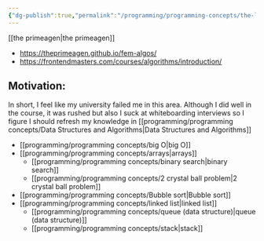 ```yaml
---
{"dg-publish":true,"permalink":"/programming/programming-concepts/the-last-algorithms-course-you-ll-need/"}
---
```



[[the primeagen\|the primeagen]]

- https://theprimeagen.github.io/fem-algos/
- https://frontendmasters.com/courses/algorithms/introduction/

## Motivation:
In short, I feel like my university failed me in this area.
Although I did well in the course, it was rushed but also I suck at whiteboarding interviews so I figure I should refresh my knowledge in [[programming/programming concepts/Data Structures and Algorithms\|Data Structures and Algorithms]]

- [[programming/programming concepts/big O\|big O]]
- [[programming/programming concepts/arrays\|arrays]]
	- [[programming/programming concepts/binary search\|binary search]]
	- [[programming/programming concepts/2 crystal ball problem\|2 crystal ball problem]]
 - [[programming/programming concepts/Bubble sort\|Bubble sort]]
 - [[programming/programming concepts/linked list\|linked list]]
	 - [[programming/programming concepts/queue (data structure)\|queue (data structure)]]
	 - [[programming/programming concepts/stack\|stack]]
 
